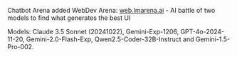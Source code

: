 <!--
date: 2024-12-18T23:21:50
-->

Chatbot Arena added WebDev Arena: [web.lmarena.ai](https://web.lmarena.ai/)  - AI battle of two models to find what generates the best UI

Models: Claude 3.5 Sonnet (20241022), Gemini-Exp-1206, GPT-4o-2024-11-20, Gemini-2.0-Flash-Exp, Qwen2.5-Coder-32B-Instruct and Gemini-1.5-Pro-002.